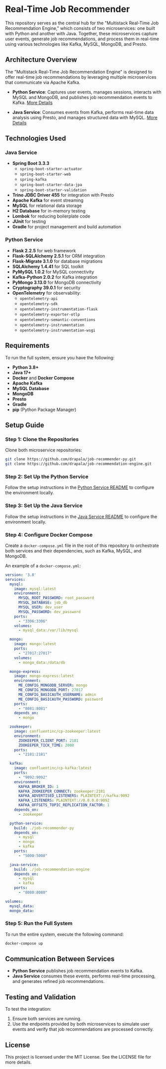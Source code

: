 # Real-Time Job Recommender

This repository serves as the central hub for the "Multistack Real-Time Job Recommendation Engine," which consists of two microservices: one built with Python and another with Java. Together, these microservices capture user events, generate job recommendations, and process them in real-time using various technologies like Kafka, MySQL, MongoDB, and Presto.

## Architecture Overview

The "Multistack Real-Time Job Recommendation Engine" is designed to offer real-time job recommendations by leveraging multiple microservices that communicate via Apache Kafka. 

- **Python Service**: Captures user events, manages sessions, interacts with MySQL and MongoDB, and publishes job recommendation events to Kafka. [More Details](https://github.com/drapala/job-recommender-py)
  
- **Java Service**: Consumes events from Kafka, performs real-time data analysis using Presto, and manages structured data with MySQL. [More Details](https://github.com/drapala/job-recommendation-engine)

## Technologies Used

### Java Service
- **Spring Boot 3.3.3**
  - `spring-boot-starter-actuator`
  - `spring-boot-starter-web`
  - `spring-kafka`
  - `spring-boot-starter-data-jpa`
  - `spring-boot-starter-validation`
- **Trino JDBC Driver 455** for integration with Presto
- **Apache Kafka** for event streaming
- **MySQL** for relational data storage
- **H2 Database** for in-memory testing
- **Lombok** for reducing boilerplate code
- **JUnit** for testing
- **Gradle** for project management and build automation

### Python Service
- **Flask 2.2.5** for web framework
- **Flask-SQLAlchemy 2.5.1** for ORM integration
- **Flask-Migrate 3.1.0** for database migrations
- **SQLAlchemy 1.4.41** for SQL toolkit
- **PyMySQL 1.0.2** for MySQL connectivity
- **Kafka-Python 2.0.2** for Kafka integration
- **PyMongo 3.13.0** for MongoDB connectivity
- **Cryptography 39.0.1** for security
- **OpenTelemetry** for observability:
  - `opentelemetry-api`
  - `opentelemetry-sdk`
  - `opentelemetry-instrumentation-flask`
  - `opentelemetry-exporter-otlp`
  - `opentelemetry-semantic-conventions`
  - `opentelemetry-instrumentation`
  - `opentelemetry-instrumentation-wsgi`

## Requirements

To run the full system, ensure you have the following:

- **Python 3.8+**
- **Java 17+**
- **Docker** and **Docker Compose**
- **Apache Kafka**
- **MySQL Database**
- **MongoDB**
- **Presto**
- **Gradle**
- **pip** (Python Package Manager)

## Setup Guide

### Step 1: Clone the Repositories

Clone both microservice repositories:

```bash
git clone https://github.com/drapala/job-recommender-py.git
git clone https://github.com/drapala/job-recommendation-engine.git
```

### Step 2: Set Up the Python Service

Follow the setup instructions in the [Python Service README](https://github.com/drapala/job-recommender-py) to configure the environment locally.

### Step 3: Set Up the Java Service

Follow the setup instructions in the [Java Service README](https://github.com/drapala/job-recommendation-engine) to configure the environment locally.

### Step 4: Configure Docker Compose

Create a `docker-compose.yml` file in the root of this repository to orchestrate both services and their dependencies, such as Kafka, MySQL, and MongoDB.

An example of a `docker-compose.yml`:

```yaml
version: '3.8'
services:
  mysql:
    image: mysql:latest
    environment:
      MYSQL_ROOT_PASSWORD: root_password
      MYSQL_DATABASE: job_db
      MYSQL_USER: dev_user
      MYSQL_PASSWORD: dev_password
    ports:
      - "3306:3306"
    volumes:
      - mysql_data:/var/lib/mysql

  mongo:
    image: mongo:latest
    ports:
      - "27017:27017"
    volumes:
      - mongo_data:/data/db

  mongo-express:
    image: mongo-express:latest
    environment:
      ME_CONFIG_MONGODB_SERVER: mongo
      ME_CONFIG_MONGODB_PORT: 27017
      ME_CONFIG_BASICAUTH_USERNAME: admin
      ME_CONFIG_BASICAUTH_PASSWORD: password
    ports:
      - "8081:8081"
    depends_on:
      - mongo

  zookeeper:
    image: confluentinc/cp-zookeeper:latest
    environment:
      ZOOKEEPER_CLIENT_PORT: 2181
      ZOOKEEPER_TICK_TIME: 2000
    ports:
      - "2181:2181"

  kafka:
    image: confluentinc/cp-kafka:latest
    ports:
      - "9092:9092"
    environment:
      KAFKA_BROKER_ID: 1
      KAFKA_ZOOKEEPER_CONNECT: zookeeper:2181
      KAFKA_ADVERTISED_LISTENERS: PLAINTEXT://kafka:9092
      KAFKA_LISTENERS: PLAINTEXT://0.0.0.0:9092
      KAFKA_OFFSETS_TOPIC_REPLICATION_FACTOR: 1
    depends_on:
      - zookeeper

  python-service:
    build: ./job-recommender-py
    depends_on:
      - mysql
      - mongo
      - kafka
    ports:
      - "5000:5000"

  java-service:
    build: ./job-recommendation-engine
    depends_on:
      - mysql
      - kafka
    ports:
      - "8080:8080"

volumes:
  mysql_data:
  mongo_data:
```

### Step 5: Run the Full System

To run the entire system, execute the following command:

```bash
docker-compose up
```

## Communication Between Services

- **Python Service** publishes job recommendation events to Kafka.
- **Java Service** consumes these events, performs real-time processing, and generates refined job recommendations.

## Testing and Validation

To test the integration:

1. Ensure both services are running.
2. Use the endpoints provided by both microservices to simulate user events and verify that job recommendations are processed correctly.

## License

This project is licensed under the MIT License. See the LICENSE file for more details.
